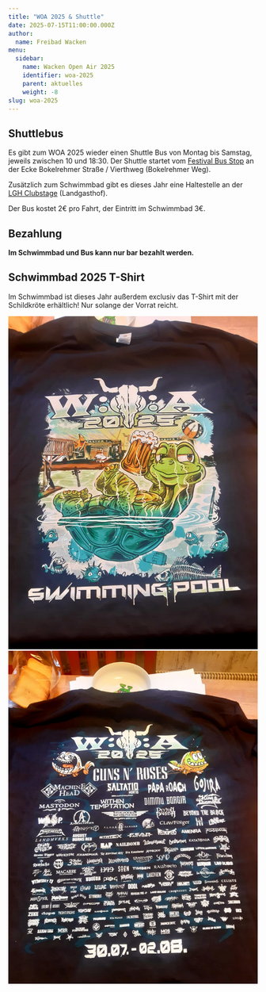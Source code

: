 ```yaml
---
title: "WOA 2025 & Shuttle"
date: 2025-07-15T11:00:00.000Z
author:
  name: Freibad Wacken
menu:
  sidebar:
    name: Wacken Open Air 2025
    identifier: woa-2025
    parent: aktuelles
    weight: -8
slug: woa-2025
---
```


## Shuttlebus

Es gibt zum WOA 2025 wieder einen Shuttle Bus von Montag bis Samstag, jeweils zwischen 10 und 18:30.
Der Shuttle startet vom [Festival Bus Stop](https://maps.app.goo.gl/UWz5M6ubptoVko286) an der Ecke Bokelrehmer Straße / Vierthweg (Bokelrehmer Weg).

Zusätzlich zum Schwimmbad gibt es dieses Jahr eine Haltestelle an der [LGH Clubstage](https://maps.app.goo.gl/ttYHz65VsXD3niVP6) (Landgasthof).

Der Bus kostet 2€ pro Fahrt, der Eintritt im Schwimmbad 3€.

## Bezahlung

**Im Schwimmbad und Bus kann nur bar bezahlt werden.**

## Schwimmbad 2025 T-Shirt

Im Schwimmbad ist dieses Jahr außerdem exclusiv das T-Shirt mit der Schildkröte erhältlich!
Nur solange der Vorrat reicht.

![Front](pool-2025-01-front.jpg)
![Back](pool-2025-02-back.jpg)
